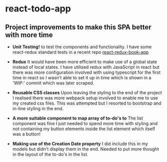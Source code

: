 # react-todo-app

## Project improvements to make this SPA better with more time

- <b>Unit Testing!</b> to test the components and functionality. I have some react-redux standard tests in a recent repo 
[react-redux-book-app](https://github.com/DanielOS7/react-redux-book-app/tree/develop/client/src)

- <b>Redux</b> It would have been more efficient to make use of a global state instead of local states. I have utilised redux with JavaScript
in react but there was more configuration involved with using typescript for the first time in react so I wasn't able to set it up in time 
which is shown in a 'WIP:' commit which was later scraped.

- <b>Reusable CSS classes</b> Upon leaving the styling to the end of the project I realised there was more webpack setup involved to enable
me to use my created css files. This was attempted but I resorted to bootstrap and in-line styling in the end.

- <b>A more suitable component to map array of to-do's to</b> The list component was fine I just needed to spend more time with styling and not
containing my button elements inside the list element which itself was a button!

- <b>Making use of the Creation Date property</b> I did include this in my models but didn't display them in the end. Needed to put more
thought in the layout of the to-do's in the list.








